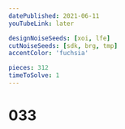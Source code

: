 ```yaml
---
datePublished: 2021-06-11
youTubeLink: later

designNoiseSeeds: [xoi, lfe]
cutNoiseSeeds: [sdk, brg, tmp]
accentColor: 'fuchsia'

pieces: 312
timeToSolve: 1
---
```


# 033
